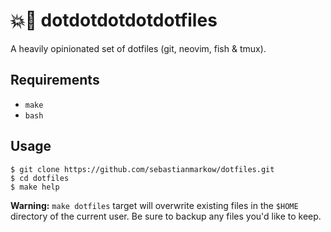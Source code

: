 # 💥🔫 dotdotdotdotdotfiles

A heavily opinionated set of dotfiles (git, neovim, fish & tmux).

## Requirements

* `make`
* `bash`

## Usage

    $ git clone https://github.com/sebastianmarkow/dotfiles.git
    $ cd dotfiles
    $ make help

**Warning:** `make dotfiles` target will overwrite existing files in the `$HOME`
directory of the current user. Be sure to backup any files you'd like to keep.
